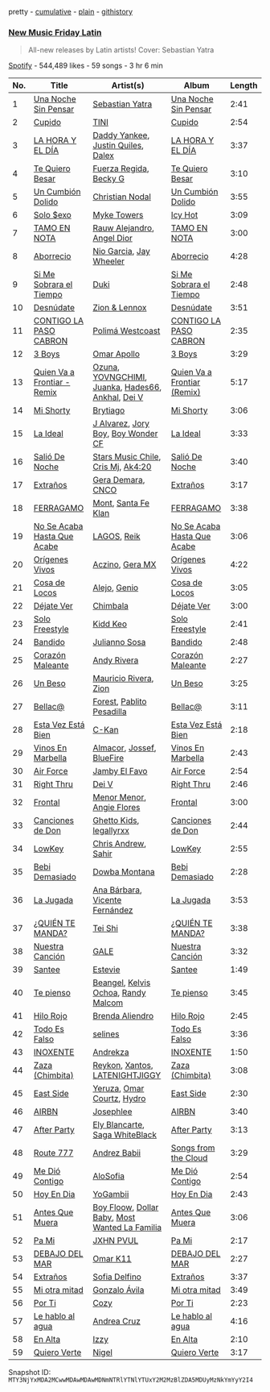 pretty - [cumulative](/playlists/cumulative/37i9dQZF1DX1hVRardJ30X.md) - [plain](/playlists/plain/37i9dQZF1DX1hVRardJ30X) - [githistory](https://github.githistory.xyz/mackorone/spotify-playlist-archive/blob/main/playlists/plain/37i9dQZF1DX1hVRardJ30X)

### [New Music Friday Latin](https://open.spotify.com/playlist/37i9dQZF1DX1hVRardJ30X)

> All\-new releases by Latin artists! Cover: Sebastian Yatra

[Spotify](https://open.spotify.com/user/spotify) - 544,489 likes - 59 songs - 3 hr 6 min

| No. | Title | Artist(s) | Album | Length |
|---|---|---|---|---|
| 1 | [Una Noche Sin Pensar](https://open.spotify.com/track/2oW52tBeJNSv93Ct5AJb8q) | [Sebastian Yatra](https://open.spotify.com/artist/07YUOmWljBTXwIseAUd9TW) | [Una Noche Sin Pensar](https://open.spotify.com/album/72RohnwnQyT7YbrIzDNROD) | 2:41 |
| 2 | [Cupido](https://open.spotify.com/track/2xVcCDRgG3TrH69TatsUxp) | [TINI](https://open.spotify.com/artist/7vXDAI8JwjW531ouMGbfcp) | [Cupido](https://open.spotify.com/album/3j0DrBixQhCQCucPr8hC13) | 2:54 |
| 3 | [LA HORA Y EL DÍA](https://open.spotify.com/track/1j4yhkxSCEDmiLVKjpYKWq) | [Daddy Yankee](https://open.spotify.com/artist/4VMYDCV2IEDYJArk749S6m), [Justin Quiles](https://open.spotify.com/artist/14zUHaJZo1mnYtn6IBRaRP), [Dalex](https://open.spotify.com/artist/0KPX4Ucy9dk82uj4GpKesn) | [LA HORA Y EL DÍA](https://open.spotify.com/album/3AucKVb9GvQ4pOGaZ8UhFK) | 3:37 |
| 4 | [Te Quiero Besar](https://open.spotify.com/track/3iwKWIaEZ5jafPYZZSCDLz) | [Fuerza Regida](https://open.spotify.com/artist/0ys2OFYzWYB5hRDLCsBqxt), [Becky G](https://open.spotify.com/artist/4obzFoKoKRHIphyHzJ35G3) | [Te Quiero Besar](https://open.spotify.com/album/3nzB6RJLeWrgaATXF5ZIkr) | 3:10 |
| 5 | [Un Cumbión Dolido](https://open.spotify.com/track/7uZ5C69LskNw0B4szvVWI5) | [Christian Nodal](https://open.spotify.com/artist/0XwVARXT135rw8lyw1EeWP) | [Un Cumbión Dolido](https://open.spotify.com/album/7nCJIsXrNGI0Ya2v1jmWzK) | 3:55 |
| 6 | [Solo $exo](https://open.spotify.com/track/79Mko9WRph1VIsxiUom4zv) | [Myke Towers](https://open.spotify.com/artist/7iK8PXO48WeuP03g8YR51W) | [Icy Hot](https://open.spotify.com/album/2rebo6PvPbmBY3KGYT8KzG) | 3:09 |
| 7 | [TAMO EN NOTA](https://open.spotify.com/track/2I0aHZjCXh6UjMHIOqugYF) | [Rauw Alejandro](https://open.spotify.com/artist/1mcTU81TzQhprhouKaTkpq), [Angel Dior](https://open.spotify.com/artist/5qPRgWcEOGRzoIST0sHAiI) | [TAMO EN NOTA](https://open.spotify.com/album/2nMe3lptQDUXDsjIyUcnON) | 3:00 |
| 8 | [Aborrecio](https://open.spotify.com/track/3KSldp6Yh0XIvN0tyPJWK4) | [Nio Garcia](https://open.spotify.com/artist/5hdhHgpxyniooUiQVaPxQ0), [Jay Wheeler](https://open.spotify.com/artist/2cPqdH7XMvwaBJEVjheH8g) | [Aborrecio](https://open.spotify.com/album/69jl774R0WfPrK5v3O21Yg) | 4:28 |
| 9 | [Si Me Sobrara el Tiempo](https://open.spotify.com/track/2ypbIXW3a7fsLdLtLpZWDZ) | [Duki](https://open.spotify.com/artist/1bAftSH8umNcGZ0uyV7LMg) | [Si Me Sobrara el Tiempo](https://open.spotify.com/album/7EmOzGGWYSu5sH9CfnItkB) | 2:48 |
| 10 | [Desnúdate](https://open.spotify.com/track/3lAPRVmezONEzjHgzOvh5m) | [Zion & Lennox](https://open.spotify.com/artist/21451j1KhjAiaYKflxBjr1) | [Desnúdate](https://open.spotify.com/album/5uLpJ330k49clXLzxyhHrf) | 3:51 |
| 11 | [CONTIGO LA PASO CABRON](https://open.spotify.com/track/387oM5dFcFw1I5aWThdRfN) | [Polimá Westcoast](https://open.spotify.com/artist/768O5GliF0bqscyghggrbE) | [CONTIGO LA PASO CABRON](https://open.spotify.com/album/5vVZyUJYOgoaedIlPcbVZu) | 2:35 |
| 12 | [3 Boys](https://open.spotify.com/track/31Wlc9ZnraX3JxrvMg9e8H) | [Omar Apollo](https://open.spotify.com/artist/5FxD8fkQZ6KcsSYupDVoSO) | [3 Boys](https://open.spotify.com/album/1Iw32lOJC5lfInKyA7Zzt1) | 3:29 |
| 13 | [Quien Va a Frontiar \- Remix](https://open.spotify.com/track/7v181skWxE4NxTrVVGtzNk) | [Ozuna](https://open.spotify.com/artist/1i8SpTcr7yvPOmcqrbnVXY), [YOVNGCHIMI](https://open.spotify.com/artist/4aSlfXDn9R60UlbZEboBUy), [Juanka](https://open.spotify.com/artist/3Wb38LDP3N4tkobValgE9D), [Hades66](https://open.spotify.com/artist/4CQdcx66F116k2db2Y0rjE), [Ankhal](https://open.spotify.com/artist/6NmMI7UnfmIpLRYoz8H9jm), [Dei V](https://open.spotify.com/artist/2YRyPiW98bpkARAS4B3OQP) | [Quien Va a Frontiar \(Remix\)](https://open.spotify.com/album/7BEWbSJ0k1CCHTXcH4KxZ8) | 5:17 |
| 14 | [Mi Shorty](https://open.spotify.com/track/44Rn60e3tDPDAYARpHFoVN) | [Brytiago](https://open.spotify.com/artist/00XhexlJEXQstHimpZN910) | [Mi Shorty](https://open.spotify.com/album/7CATraPa1pNEdL9hQVPodQ) | 3:06 |
| 15 | [La Ideal](https://open.spotify.com/track/0dMjY4xWaO8TnDDJNT4YBi) | [J Alvarez](https://open.spotify.com/artist/6XFITTl7cFTdopDY3lUdlY), [Jory Boy](https://open.spotify.com/artist/5lFhCi03HDneWzvCxGctrT), [Boy Wonder CF](https://open.spotify.com/artist/01nUdqwuIHCHLZNP2TvYVF) | [La Ideal](https://open.spotify.com/album/1vpLbc8biisCe1T3LrE2TB) | 3:33 |
| 16 | [Salió De Noche](https://open.spotify.com/track/15r68Um6LBYYBGUEEkqRkB) | [Stars Music Chile](https://open.spotify.com/artist/2NZD6Gqfk60GEcAAnJKVsR), [Cris Mj](https://open.spotify.com/artist/1Yj5Xey7kTwvZla8sqdsdE), [Ak4:20](https://open.spotify.com/artist/1SiLK8gdECx2iEm2SSj0Bl) | [Salió De Noche](https://open.spotify.com/album/2h5u7sSXcSL7YwVJRRw3AE) | 3:40 |
| 17 | [Extraños](https://open.spotify.com/track/39Pxcl52HsEihUjtb78E5L) | [Gera Demara](https://open.spotify.com/artist/4XYbaR6YgnY4Nb6kz250cu), [CNCO](https://open.spotify.com/artist/0eecdvMrqBftK0M1VKhaF4) | [Extraños](https://open.spotify.com/album/7eP0HLa3Q8Af4tjox3OuZZ) | 3:17 |
| 18 | [FERRAGAMO](https://open.spotify.com/track/2OkMmFo9V7nAXhojd9QUPR) | [Mont](https://open.spotify.com/artist/41gFAk6ZyYdt7Q1Ir4cbH0), [Santa Fe Klan](https://open.spotify.com/artist/4tm8CEdm4pkQsEh4jIr9Yp) | [FERRAGAMO](https://open.spotify.com/album/5Rz59vfdoaxddW0kMuvV7X) | 3:38 |
| 19 | [No Se Acaba Hasta Que Acabe](https://open.spotify.com/track/2cyFoye18xtRTd13CEzH9D) | [LAGOS](https://open.spotify.com/artist/7uQ1D2NNHs5cUL3CLKRbia), [Reik](https://open.spotify.com/artist/0vR2qb8m9WHeZ5ByCbimq2) | [No Se Acaba Hasta Que Acabe](https://open.spotify.com/album/2vWjKK6Sk5jFV5uWb9Vm88) | 3:06 |
| 20 | [Orígenes Vivos](https://open.spotify.com/track/5vClRBOUMbPCdV6WXp9PCG) | [Aczino](https://open.spotify.com/artist/4r1ZDYKzPt3iIjuq8LbT6X), [Gera MX](https://open.spotify.com/artist/2hejA1Dkf8v8R0koF44FvW) | [Orígenes Vivos](https://open.spotify.com/album/1kbseorYh6sNkawXLqS5VD) | 4:22 |
| 21 | [Cosa de Locos](https://open.spotify.com/track/4cKUpgMAoFV9DdkC4DhELR) | [Alejo](https://open.spotify.com/artist/50sIhX3HytFEwQXZJLUZQE), [Genio](https://open.spotify.com/artist/3qcl8ck0RTpenPbFmZa2p5) | [Cosa de Locos](https://open.spotify.com/album/519NqufTeZJjydmA45WZa3) | 3:05 |
| 22 | [Déjate Ver](https://open.spotify.com/track/0odZdDl8RXj47JF2NGD6Vy) | [Chimbala](https://open.spotify.com/artist/4VVEpEhC8NcR7AqNEds42U) | [Déjate Ver](https://open.spotify.com/album/7KucKIOiBH218TWcThCUxk) | 3:00 |
| 23 | [Solo Freestyle](https://open.spotify.com/track/1avO53yfUlcFrPyQROa2k6) | [Kidd Keo](https://open.spotify.com/artist/0VZrPa7mWAYXH4CwmYk8Km) | [Solo Freestyle](https://open.spotify.com/album/1JJbhbkKA76gbHK59r3fAx) | 2:41 |
| 24 | [Bandido](https://open.spotify.com/track/4IjmpmsaSjbK1fXcMH06CA) | [Julianno Sosa](https://open.spotify.com/artist/4IC2X34tZmHG3VfTbpzvwL) | [Bandido](https://open.spotify.com/album/5GD2QBJ93ajGxMQZNe3vVs) | 2:48 |
| 25 | [Corazón Maleante](https://open.spotify.com/track/5RY2D7x6vmREBPQa3uq0sd) | [Andy Rivera](https://open.spotify.com/artist/7hIqJfRYGBWWT1Qxu6Cpd2) | [Corazón Maleante](https://open.spotify.com/album/6f0gQlCUlMQqPOdlWfOwqS) | 2:27 |
| 26 | [Un Beso](https://open.spotify.com/track/25eC73ghrg0mgYiPxL9kv9) | [Mauricio Rivera](https://open.spotify.com/artist/2olYwzqVBA1aLDDBuWNvGR), [Zion](https://open.spotify.com/artist/1pgDilWYDWLoOgGjf1iHNu) | [Un Beso](https://open.spotify.com/album/5G77QwScce5leFVYNWq3mA) | 3:25 |
| 27 | [Bellac@](https://open.spotify.com/track/2bMx7EU3MWV83LWa8MgLhs) | [Forest](https://open.spotify.com/artist/2j6Up11EpEUKQ5yIfFXhdU), [Pablito Pesadilla](https://open.spotify.com/artist/41vcoPejPG3vv8emJ2R5Ox) | [Bellac@](https://open.spotify.com/album/4BrMaULD47Bfj39KqH13Tv) | 3:11 |
| 28 | [Esta Vez Está Bien](https://open.spotify.com/track/7dJi7U6wWSILrecj3Zu3Wy) | [C\-Kan](https://open.spotify.com/artist/1QhaqxeqF9sipS2gwbEKpu) | [Esta Vez Está Bien](https://open.spotify.com/album/3SWSiKlS8CCkAlSBMgRPx1) | 2:18 |
| 29 | [Vinos En Marbella](https://open.spotify.com/track/5kaePVC4YisWOfcgcOYPPu) | [Almacor](https://open.spotify.com/artist/5H9v9M3T2XhWT3XvOKo8sy), [Jossef](https://open.spotify.com/artist/7kaC28XGoTp1ViSZAA0iuX), [BlueFire](https://open.spotify.com/artist/2sfOYs479VgaVHNPJKyG4n) | [Vinos En Marbella](https://open.spotify.com/album/43iwHJ2Q3NYHMvhOSS4Xn4) | 2:43 |
| 30 | [Air Force](https://open.spotify.com/track/3mOhyumen8VIX6BlIkW65k) | [Jamby El Favo](https://open.spotify.com/artist/128ftF9X7Kd7Di2fq3wYVs) | [Air Force](https://open.spotify.com/album/4roZKo2TbxoaJJro2A2nko) | 2:54 |
| 31 | [Right Thru](https://open.spotify.com/track/2YDIqBfYlDg9DfgtGziC9Y) | [Dei V](https://open.spotify.com/artist/2YRyPiW98bpkARAS4B3OQP) | [Right Thru](https://open.spotify.com/album/2TjYnjPkhzKijobREcJ0wW) | 2:46 |
| 32 | [Frontal](https://open.spotify.com/track/1d0oVJE9NW9cxubVR0PcMw) | [Menor Menor](https://open.spotify.com/artist/2663St0NB1IsbMnlF69AeW), [Angie Flores](https://open.spotify.com/artist/0mtlM0TqGqmfxPDsgIVc6T) | [Frontal](https://open.spotify.com/album/28e7MMir9UFaj0Zo5dm1t3) | 3:00 |
| 33 | [Canciones de Don](https://open.spotify.com/track/578E0MbbgdwDuUTqpWbeOD) | [Ghetto Kids](https://open.spotify.com/artist/6XvKTz2XRPwlry0UdjqoKq), [legallyrxx](https://open.spotify.com/artist/4CairTbnNW5l8GxiRIzsZ3) | [Canciones de Don](https://open.spotify.com/album/0S6czlAGW5ByZaUEKCKVzz) | 2:44 |
| 34 | [LowKey](https://open.spotify.com/track/74OHXT3ruHZVA1xqkWo76R) | [Chris Andrew](https://open.spotify.com/artist/7vnithGAUscrk9Imtyr6Sd), [Sahir](https://open.spotify.com/artist/0dqT9B1Xej71qvAo8uE4Uh) | [LowKey](https://open.spotify.com/album/5hzzRviGFxvMUBwaxhFQMY) | 2:55 |
| 35 | [Bebi Demasiado](https://open.spotify.com/track/6vfjbHTiVh68wj6XioqhdA) | [Dowba Montana](https://open.spotify.com/artist/39FKVjqhZLz4E1iG77d5AO) | [Bebi Demasiado](https://open.spotify.com/album/1g8IVrqLI8ZwCvBSp0UoCZ) | 2:28 |
| 36 | [La Jugada](https://open.spotify.com/track/1wpYlTOjnNjg4NFOSfEZAQ) | [Ana Bárbara](https://open.spotify.com/artist/43qxAkuKFB6fMNSeS5dO7Z), [Vicente Fernández](https://open.spotify.com/artist/4PPoI9LuYeFX8V674Z1R6l) | [La Jugada](https://open.spotify.com/album/0BHbOtxdDJrsNYIYNZpvNj) | 3:53 |
| 37 | [¿QUIÉN TE MANDA?](https://open.spotify.com/track/4kXb8O44mxvAA6XqiVIz1m) | [Tei Shi](https://open.spotify.com/artist/1xcMOgFUM1IYZE22YjCvsL) | [¿QUIÉN TE MANDA?](https://open.spotify.com/album/2SrokchsNgnhE7pR5nKKIb) | 3:38 |
| 38 | [Nuestra Canción](https://open.spotify.com/track/7LCVRDkKetzQqMN3ONPvqn) | [GALE](https://open.spotify.com/artist/04pH6pkJugHJ7g3DTCQBVM) | [Nuestra Canción](https://open.spotify.com/album/7GJlThLfkYnaJfs3Wy9JwM) | 3:32 |
| 39 | [Santee](https://open.spotify.com/track/5Jssxp8m8PbF7gd9lZFfsx) | [Estevie](https://open.spotify.com/artist/3k9GPiGAtIAOfnfzzy3XQp) | [Santee](https://open.spotify.com/album/2OWQzXNMHUMe35yaKbWXcb) | 1:49 |
| 40 | [Te pienso](https://open.spotify.com/track/2pWLaSbA60jXkEl9NEqr7D) | [Beangel](https://open.spotify.com/artist/0r4vWhARLwFqZ8hCzPKryf), [Kelvis Ochoa](https://open.spotify.com/artist/3Q2MVC1NWIzEyUytnlFBKm), [Randy Malcom](https://open.spotify.com/artist/3yjUmIEZOYU9i9cU9uJGIZ) | [Te pienso](https://open.spotify.com/album/4nOU0iFB27BWBv073KClFI) | 3:45 |
| 41 | [Hilo Rojo](https://open.spotify.com/track/0gUCM1XEIqSwT2WsdVHwes) | [Brenda Aliendro](https://open.spotify.com/artist/0NzXqknNJFxhOcLcOix7NT) | [Hilo Rojo](https://open.spotify.com/album/6MLxuU3nwA6DMZpT5CJklS) | 2:45 |
| 42 | [Todo Es Falso](https://open.spotify.com/track/3AYVOwtNyct0qq5NQKnZew) | [selines](https://open.spotify.com/artist/3kO8EO3svNUQSQW8rDOjAb) | [Todo Es Falso](https://open.spotify.com/album/5m3r8NFD47f3mlUG3kxO83) | 3:36 |
| 43 | [INOXENTE](https://open.spotify.com/track/0jcV3XADKWkort5dR7Mc0C) | [Andrekza](https://open.spotify.com/artist/7K2ZrWY8iteGlM7G4V9B0s) | [INOXENTE](https://open.spotify.com/album/4Cbine7RExp3csmOYzq7Wc) | 1:50 |
| 44 | [Zaza \(Chimbita\)](https://open.spotify.com/track/5oVdxjNUUjf9Q06LnPYYay) | [Reykon](https://open.spotify.com/artist/3PAwspMN27PDm81WwXDsMf), [Xantos](https://open.spotify.com/artist/3HPOnbuwLP2qlwWQ7cgxYW), [LATENIGHTJIGGY](https://open.spotify.com/artist/34OTRVwyaE8DkOrGMQa7Ah) | [Zaza \(Chimbita\)](https://open.spotify.com/album/7tZYg2RzA4NSNFACxWhy9Y) | 3:08 |
| 45 | [East Side](https://open.spotify.com/track/1RXZHzvwmNKwrnwAVLOxZU) | [Yeruza](https://open.spotify.com/artist/6NyPX5jymkvSPaJhCh1crb), [Omar Courtz](https://open.spotify.com/artist/3E12tRURRvPfHz0hAMCFYc), [Hydro](https://open.spotify.com/artist/3pTZ5sCcE1o2O9sWn5yQMg) | [East Side](https://open.spotify.com/album/3VFdfeQep8243UdqkJFEWC) | 2:30 |
| 46 | [AIRBN](https://open.spotify.com/track/02IANUr6jRP0Vyq78vQ5HQ) | [Josephlee](https://open.spotify.com/artist/4pjKgubEZt1C7vtkDhsfyY) | [AIRBN](https://open.spotify.com/album/1kCoVDa9VyiD8z0Wnl8lfD) | 3:40 |
| 47 | [After Party](https://open.spotify.com/track/5AafTLJ7dRTyuJiwJHRxgD) | [Ely Blancarte](https://open.spotify.com/artist/1IncEJiDn0fbUO0rDQkqB2), [Saga WhiteBlack](https://open.spotify.com/artist/5LXWGcBr4mojJnf51Beuf6) | [After Party](https://open.spotify.com/album/52E45IQvTLpcomENxfi7qz) | 3:13 |
| 48 | [Route 777](https://open.spotify.com/track/5Svbl0YXDpkldV4cR3VsKC) | [Andrez Babii](https://open.spotify.com/artist/4DROs1Ye9DiLY3X8L7xvl8) | [Songs from the Cloud](https://open.spotify.com/album/30cmnuBUnxQUFOzp46TsJu) | 3:29 |
| 49 | [Me Dió Contigo](https://open.spotify.com/track/1MRGhN9uh85KXaMckDtIaj) | [AloSofia](https://open.spotify.com/artist/5Q6CBqo1uJlO4qbw7MD875) | [Me Dió Contigo](https://open.spotify.com/album/4Yaxv3ANBb7UU19r9Doaih) | 2:54 |
| 50 | [Hoy En Dia](https://open.spotify.com/track/7nNkcIRoXZKYFqD3nVHt0n) | [YoGambii](https://open.spotify.com/artist/5RuWFvTN5tmKqn0KUfNruD) | [Hoy En Dia](https://open.spotify.com/album/55XiOVXxv8iuG7bBzI1GU1) | 2:43 |
| 51 | [Antes Que Muera](https://open.spotify.com/track/5qqoVncqpvOwVz8CfHGBB3) | [Boy Floow](https://open.spotify.com/artist/7BpVajf4u0UppSryddYBPN), [Dollar Baby](https://open.spotify.com/artist/4GYf5z6XmcUYvuX61r2SlI), [Most Wanted La Familia](https://open.spotify.com/artist/57yFqDKqy5QnBIBAjy2qz6) | [Antes Que Muera](https://open.spotify.com/album/2mxpWqmaSE1nEtunrHfBDf) | 3:06 |
| 52 | [Pa Mi](https://open.spotify.com/track/73rxMiLb9Z7d2Nz18j8tNN) | [JXHN PVUL](https://open.spotify.com/artist/28H3boz2aIeGYUIEP3cHUU) | [Pa Mi](https://open.spotify.com/album/5ry4ADgEyjwTShRUICRavm) | 2:17 |
| 53 | [DEBAJO DEL MAR](https://open.spotify.com/track/59hs1zUR5aFWL5WN36unBA) | [Omar K11](https://open.spotify.com/artist/5MgAfWCS0vzouE9lVzwjJy) | [DEBAJO DEL MAR](https://open.spotify.com/album/7xmKXNV7Az9ga375uWr3hV) | 2:27 |
| 54 | [Extraños](https://open.spotify.com/track/7z73IpnZZ0tjhC7jIPX61p) | [Sofia Delfino](https://open.spotify.com/artist/11fsAXlakhmo0Mc29073Ud) | [Extraños](https://open.spotify.com/album/4OoI9MJswIBC24XHw8mwf5) | 3:37 |
| 55 | [Mi otra mitad](https://open.spotify.com/track/5fWCQmxJjAcOerUkpDTr1g) | [Gonzalo Ávila](https://open.spotify.com/artist/4PuwS1TZc8ybMnXxgUIOn6) | [Mi otra mitad](https://open.spotify.com/album/28f6eNKzlSv0UNngwG61AB) | 3:49 |
| 56 | [Por Ti](https://open.spotify.com/track/2x5YO72X1Q0jMlDXnHH1Fw) | [Cozy](https://open.spotify.com/artist/0vb89r7nEo8PCofGZBgJGd) | [Por Ti](https://open.spotify.com/album/7Bx3wizMj8rTO0Rdx62Oj1) | 2:23 |
| 57 | [Le hablo al agua](https://open.spotify.com/track/03tx7WIGxOlPt0TFLKKY6y) | [Andrea Cruz](https://open.spotify.com/artist/1CPyRfIuFga1dwN1PmQNn6) | [Le hablo al agua](https://open.spotify.com/album/4YaTl31aeIe2HUgftnmbh7) | 4:16 |
| 58 | [En Alta](https://open.spotify.com/track/4IO7fyJNXRd2wBUpXh0DHN) | [Izzy](https://open.spotify.com/artist/3lx9s0PztiAJYkM0RLD8kC) | [En Alta](https://open.spotify.com/album/3PMx3nP1VDdYLUDeal335K) | 2:10 |
| 59 | [Quiero Verte](https://open.spotify.com/track/7iIWAlXrCAIv9ubJu0OHO3) | [Nigel](https://open.spotify.com/artist/1CEX09QFQGNdyIzFLKYksf) | [Quiero Verte](https://open.spotify.com/album/0cEDxUJSxiyEW2YWnuJPpM) | 3:17 |

Snapshot ID: `MTY3NjYxMDA2MCwwMDAwMDAwMDNmNTRlYTNlYTUxY2M2MzBlZDA5MDUyMzNkYmYyY2I4`
